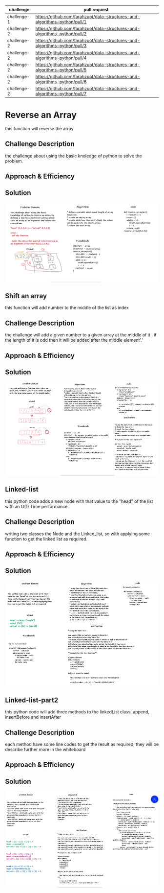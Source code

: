 |challenge|pull request|
|---|---|
|challenge-1|https://github.com/farahzuot/data-structures-and-algorithms-python/pull/1|
|challenge-2|https://github.com/farahzuot/data-structures-and-algorithms-python/pull/2|
|challenge-2|https://github.com/farahzuot/data-structures-and-algorithms-python/pull/3|
|challenge-2|https://github.com/farahzuot/data-structures-and-algorithms-python/pull/4|
|challenge-2|https://github.com/farahzuot/data-structures-and-algorithms-python/pull/5|
|challenge-2|https://github.com/farahzuot/data-structures-and-algorithms-python/pull/6|
|challenge-2|https://github.com/farahzuot/data-structures-and-algorithms-python/pull/7|


# Reverse an Array

this function will reverse the array

## Challenge Description

the challenge about using the basic knoledge of python to solve the problem.

## Approach & Efficiency
<!-- What approach did you take? Why? What is the Big O space/time for this approach? -->

## Solution

![whiteboard](data_structures_and_algorithms/assets/array-reverse.png)


## Shift an array

this function will add number to the middle of the list as index

## Challenge Description

the challenge will add a given number to a given array at the middle of it , if the length of it is odd then it will be added after the middle element'.'

## Approach & Efficiency
<!-- What approach did you take? Why? What is the Big O space/time for this approach? -->

## Solution

![whiteboard](data_structures_and_algorithms/assets/array-shift.png)


## Linked-list

this python code adds a new node with that value to the "head" of the list with an O(1) Time performance.

## Challenge Description

writing two classes the Node and the Linked_list, so with applying some function to get the linked list as required.

## Approach & Efficiency
<!-- What approach did you take? Why? What is the Big O space/time for this approach? -->

## Solution

![whiteboard](data_structures_and_algorithms/assets/linked-list.png)

## Linked-list-part2

this python code will add three methods to the linkedList class, append, insertBefore and insertAfter

## Challenge Description

each method have some line codes to get the result as required, they will be describe further more in the whiteboard

## Approach & Efficiency
<!-- What approach did you take? Why? What is the Big O space/time for this approach? -->

## Solution

![whiteboard](data_structures_and_algorithms/assets/linked-list2.png)
